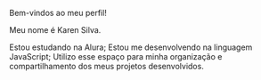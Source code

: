 Bem-vindos ao meu perfil!

Meu nome é Karen Silva.

Estou estudando na Alura;
Estou me desenvolvendo na linguagem JavaScript;
Utilizo esse espaço para minha organização e compartilhamento dos meus projetos desenvolvidos.
